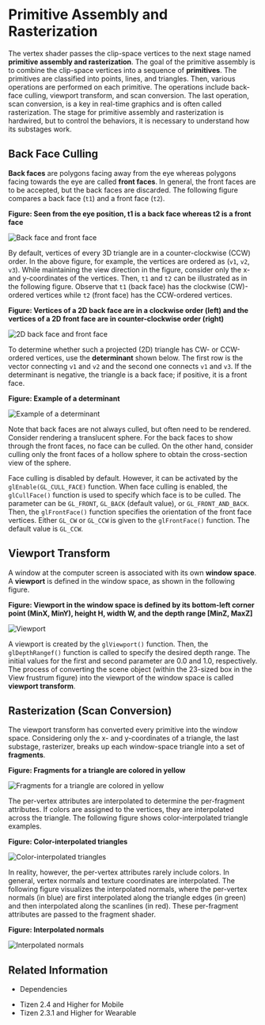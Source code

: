 # Primitive Assembly and Rasterization


The vertex shader passes the clip-space vertices to the next stage named **primitive assembly and rasterization**. The goal of the primitive assembly is to combine the clip-space vertices into a sequence of **primitives**. The primitives are classified into points, lines, and triangles. Then, various operations are performed on each primitive. The operations include back-face culling, viewport transform, and scan conversion. The last operation, scan conversion, is a key in real-time graphics and is often called rasterization. The stage for primitive assembly and rasterization is hardwired, but to control the behaviors, it is necessary to understand how its substages work.

## Back Face Culling

**Back faces** are polygons facing away from the eye whereas polygons facing towards the eye are called **front faces**. In general, the front faces are to be accepted, but the back faces are discarded. The following figure compares a back face (`t1`) and a front face (`t2`).

**Figure: Seen from the eye position, t1 is a back face whereas t2 is a front face**

![Back face and front face](./media/front_back_face.png)

By default, vertices of every 3D triangle are in a counter-clockwise (CCW) order. In the above figure, for example, the vertices are ordered as (`v1`, `v2`, `v3`). While maintaining the view direction in the figure, consider only the x- and y-coordinates of the vertices. Then, `t1` and `t2` can be illustrated as in the following figure. Observe that `t1` (back face) has the clockwise (CW)-ordered vertices while `t2` (front face) has the CCW-ordered vertices.

**Figure: Vertices of a 2D back face are in a clockwise order (left) and the vertices of a 2D front face are in counter-clockwise order (right)**

![2D back face and front face](./media/2d_front_back_face.png)

To determine whether such a projected (2D) triangle has CW- or CCW-ordered vertices, use the **determinant** shown below. The first row is the vector connecting `v1` and `v2` and the second one connects `v1` and `v3`. If the determinant is negative, the triangle is a back face; if positive, it is a front face.

**Figure: Example of a determinant**

![Example of a determinant](./media/determinant.png)

Note that back faces are not always culled, but often need to be rendered. Consider rendering a translucent sphere. For the back faces to show through the front faces, no face can be culled. On the other hand, consider culling only the front faces of a hollow sphere to obtain the cross-section view of the sphere.

Face culling is disabled by default. However, it can be activated by the `glEnable(GL_CULL_FACE)` function. When face culling is enabled, the `glCullFace()` function is used to specify which face is to be culled. The parameter can be `GL_FRONT`, `GL_BACK` (default value), or `GL_FRONT_AND_BACK`. Then, the `glFrontFace()` function specifies the orientation of the front face vertices. Either `GL_CW` or `GL_CCW` is given to the `glFrontFace()` function. The default value is `GL_CCW`.

## Viewport Transform

A window at the computer screen is associated with its own **window space**. A **viewport** is defined in the window space, as shown in the following figure.

**Figure: Viewport in the window space is defined by its bottom-left corner point (MinX, MinY), height H, width W, and the depth range [MinZ, MaxZ]**

![Viewport](./media/viewport.png)

A viewport is created by the `glViewport()` function. Then, the `glDepthRangef()` function is called to specify the desired depth range. The initial values for the first and second parameter are 0.0 and 1.0, respectively. The process of converting the scene object (within the 23-sized box in the View frustrum figure) into the viewport of the window space is called **viewport transform**.

## Rasterization (Scan Conversion)

The viewport transform has converted every primitive into the window space. Considering only the x- and y-coordinates of a triangle, the last substage, rasterizer, breaks up each window-space triangle into a set of **fragments**.

**Figure: Fragments for a triangle are colored in yellow**

![Fragments for a triangle are colored in yellow](./media/triangle_fragments.png)

The per-vertex attributes are interpolated to determine the per-fragment attributes. If colors are assigned to the vertices, they are interpolated across the triangle. The following figure shows color-interpolated triangle examples.

**Figure: Color-interpolated triangles**

![Color-interpolated triangles](./media/triangle_color.png)

In reality, however, the per-vertex attributes rarely include colors. In general, vertex normals and texture coordinates are interpolated. The following figure visualizes the interpolated normals, where the per-vertex normals (in blue) are first interpolated along the triangle edges (in green) and then interpolated along the scanlines (in red). These per-fragment attributes are passed to the fragment shader.

**Figure: Interpolated normals**

![Interpolated normals](./media/interpolated_normals.png)

## Related Information
* Dependencies
 - Tizen 2.4 and Higher for Mobile
 - Tizen 2.3.1 and Higher for Wearable
